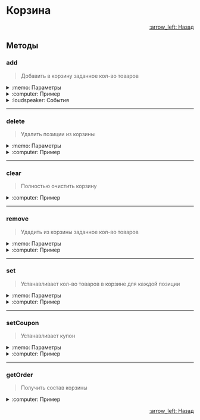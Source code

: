# Корзина

<p align="right">
 <a href="https://github.com/liquid-hub/insales-common-js-v2-api">
 :arrow_left: Назад</a>
</p>

## Методы

### add

> Добавить в корзину заданное кол-во товаров

<details>
<summary>:memo: Параметры</summary>

```js
/**
 * items {Object} хэш таблица добавляемых товаров. Ключ id варианта, значение кол-во.
 * comments {Object} комментарий к позиции заказа. Ключ id варианта, значение текст комментария.
 * coupon {string} купон
 */
{
  items: {
    123456: 2,
    123457: 1
  },
  comments: {
    123457: 'Мой комментарий'
  },
  coupon: 'Мой купон'
}
```
</details>
<details>
<summary>:computer: Пример</summary>

```js
Cart.add({
  items: {
    123456: 2,
    123457: 1
  },
  comments: {
    123457: 'Мой комментарий'
  },
  coupon: 'Мой купон'
});
```
</details>
<details>
<summary>:loudspeaker: События</summary>

* before:insales:cart
* add_items:insales:cart
* update_items:insales:cart
* always:insales:cart

```js
EventBus.subscribe('add_items:insales:cart', function (data) {
  console.log('Товар добавлен');
});
```
</details>

---

### delete

> Удалить позиции из корзины

<details>
<summary>:memo: Параметры</summary>

```js
/**
 * items {Array} массив id вариантов к удалению
 */
 {
   items: [160549240, 160549242]
 }
```
</details>
<details>
<summary>:computer: Пример</summary>

```js
Cart.delete({
  items: [160549240, 160549242]
})
```
</details>

---

### clear

> Полностью очистить корзину


<details>
<summary>:computer: Пример</summary>

```js
Cart.clear();
```
</details>

---

### remove

> Удадить из корзины заданное кол-во товаров

<details>
<summary>:memo: Параметры</summary>

```js
/**
* items {Array}  объект с параметрами variant_id: quantity
*/
{
  items: {
    138231315: 1,
    138231316: 1
  }
}
```
</details>
<details>
<summary>:computer: Пример</summary>

```js
Cart.remove({
  items: {
    138231315: 1,
    138231316: 1
  }
})
```
</details>

---

### set

> Устанавливает кол-во товаров в корзине для каждой позиции

<details>
<summary>:memo: Параметры</summary>

```js
/**
* items {Array}  объект с параметрами variant_id: quantity
*/
{
  items: {
    138231315: 1,
    138231316: 1
  }
}
```
</details>
<details>
<summary>:computer: Пример</summary>

```js
Cart.set({
  items: {
    138231315: 1,
    138231316: 1
  }
})
```
</details>

---

### setCoupon

> Устанавливает купон

<details>
<summary>:memo: Параметры</summary>

```js
/**
* coupon {string}  код купона
*/
{
  coupon: 'Мой купон'
}
```
</details>
<details>
<summary>:computer: Пример</summary>

```js
Cart.setCoupon({
  coupon: 'Мой купон'
})
```
</details>

---

### getOrder

> Получить состав корзины

<details>
<summary>:computer: Пример</summary>

```js
var order = Cart.getOrder();
console.log(order);
```
</details>

<p align="right">
 <a href="https://github.com/liquid-hub/insales-common-js-v2-api">
 :arrow_left: Назад</a>
</p>
